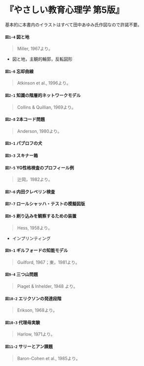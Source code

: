 # 『やさしい教育心理学 第5版』

基本的に本書内のイラストはすべて田中あゆみ氏作図なので許諾不要。

#### `図1-4` 図と地
> Miller, 1967より。
+ 図と地，主観的輪郭，反転図形

#### `図1-6` 忘却曲線
> Atkinson et al., 1996より。

#### `図2-1` 知識の階層的ネットワークモデル
> Collins & Quillian, 1969より。

#### `図2-8` 2本コード問題
> Anderson, 1980より。

#### `図3-1` パブロフの犬

#### `図3-3` スキナー箱

#### `図7-5` YG性格検査のプロフィール例
> 辻岡，1982より。

#### `図7-6` 内田クレペリン検査

#### `図7-7` ロールシャッハ・テストの模擬図版

#### `図8-5` 刷り込みを観察するための装置
> Hess, 1958より。
+ インプリンティング

#### `図9-1` ギルフォードの知能モデル
> Guilford, 1967；東，1981より。

#### `図9-4` 三つ山問題
> Piaget & Inhelder, 1948 より。

#### `図10-2` エリクソンの発達段階
> Erikson, 1968より。

#### `図10-3` 代理母実験
> Harlow, 1971より。

#### `図11-2` サリーとアン課題
> Baron-Cohen et al., 1985より。